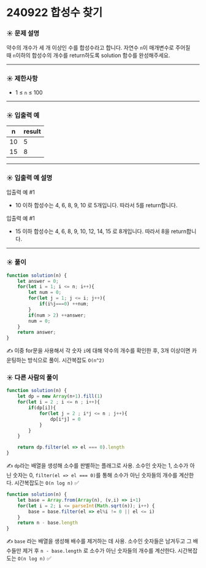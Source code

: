 # 240922 합성수 찾기

### ☀️ 문제 설명

약수의 개수가 세 개 이상인 수를 합성수라고 합니다. 자연수 `n`이 매개변수로 주어질 때 `n`이하의 합성수의 개수를 return하도록 solution 함수를 완성해주세요.

---

### ☀️ **제한사항**

- 1 ≤ `n` ≤ 100

---

### ☀️ **입출력 예**

| n | result |
| --- | --- |
| 10 | 5 |
| 15 | 8 |

---

### ☀️ **입출력 예 설명**

입출력 예 #1

- 10 이하 합성수는 4, 6, 8, 9, 10 로 5개입니다. 따라서 5를 return합니다.

입출력 예 #1

- 15 이하 합성수는 4, 6, 8, 9, 10, 12, 14, 15 로 8개입니다. 따라서 8을 return합니다.

---

### ☀️ 풀이

```jsx
function solution(n) {
    let answer = 0;
    for(let i = 1; i <= n; i++){
        let num = 0;
        for(let j = 1; j <= i; j++){
            if(i%j===0) ++num;
        }
        if(num > 2) ++answer;
        num = 0;
    }
    return answer;
}
```

✍️ 이중 for문을 사용해서 각 숫자 `i`에 대해 약수의 개수를 확인한 후, 3개 이상이면 카운팅하는 방식으로 풀이. 시간복잡도 `O(n^2)`

### ☀️ 다른 사람의 풀이

```jsx
function solution(n) {
    let dp = new Array(n+1).fill(1)
    for(let i = 2 ; i <= n ; i++){
        if(dp[i]){
            for(let j = 2 ; i*j <= n ; j++){
                dp[i*j] = 0
            }
        }
    }

    return dp.filter(el => el === 0).length
}

```

✍️ `dp`라는 배열을 생성해 소수를 판별하는 플래그로 사용. 소수인 숫자는 1, 소수가 아닌 숫자는 0, `filter(el => el === 0)`를 통해 소수가 아닌 숫자들의 개수를 계산한다. 시간복잡도는 `O(n log n)` ✅

```jsx
function solution(n) {
    let base = Array.from(Array(n), (v,i) => i+1)
    for(let i = 2; i <= parseInt(Math.sqrt(n)); i++) {
        base = base.filter(el => el%i != 0 || el <= i)
    }
    return n - base.length
}
```

✍️ `base` 라는 배열을 생성해 배수를 제거하는 데 사용. 소수인 숫자들은 남겨두고 그 배수들만 제거 후 `n - base.length` 로 소수가 아닌 숫자들의 개수를 계산한다. 시간복잡도는 `O(n log n)` ✅
